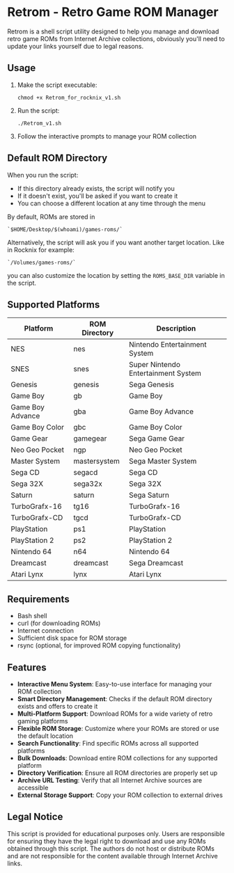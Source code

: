 # Retrom - Retro Game ROM Manager

Retrom is a shell script utility designed to help you manage and download retro game ROMs from Internet Archive collections, obviously you'll need to update your links yourself due to legal reasons.

## Usage

1. Make the script executable:
   ```
   chmod +x Retrom_for_rocknix_v1.sh
   ```

2. Run the script:
   ```
   ./Retrom_v1.sh
   ```

3. Follow the interactive prompts to manage your ROM collection

## Default ROM Directory

When you run the script:
- If this directory already exists, the script will notify you
- If it doesn't exist, you'll be asked if you want to create it
- You can choose a different location at any time through the menu

By default, ROMs are stored in
   ```
`$HOME/Desktop/$(whoami)/games-roms/`
   ```
Alternatively, the script will ask you if you want another target location. Like in Rocknix for example:
   ```
`/Volumes/games-roms/`
   ```

you can also customize the location by setting the `ROMS_BASE_DIR` variable in the script.

## Supported Platforms

| Platform | ROM Directory | Description |
|----------|--------------|----------------|
| NES | nes | Nintendo Entertainment System |
| SNES | snes | Super Nintendo Entertainment System |
| Genesis | genesis | Sega Genesis |
| Game Boy | gb | Game Boy |
| Game Boy Advance | gba | Game Boy Advance |
| Game Boy Color | gbc | Game Boy Color |
| Game Gear | gamegear | Sega Game Gear |
| Neo Geo Pocket | ngp | Neo Geo Pocket |
| Master System | mastersystem | Sega Master System |
| Sega CD | segacd | Sega CD |
| Sega 32X | sega32x | Sega 32X |
| Saturn | saturn | Sega Saturn |
| TurboGrafx-16 | tg16 | TurboGrafx-16 |
| TurboGrafx-CD | tgcd | TurboGrafx-CD |
| PlayStation | ps1 | PlayStation |
| PlayStation 2 | ps2 | PlayStation 2 |
| Nintendo 64 | n64 | Nintendo 64 |
| Dreamcast | dreamcast | Sega Dreamcast |
| Atari Lynx | lynx | Atari Lynx |

## Requirements

- Bash shell
- curl (for downloading ROMs)
- Internet connection
- Sufficient disk space for ROM storage
- rsync (optional, for improved ROM copying functionality)

## Features

- **Interactive Menu System**: Easy-to-use interface for managing your ROM collection
- **Smart Directory Management**: Checks if the default ROM directory exists and offers to create it
- **Multi-Platform Support**: Download ROMs for a wide variety of retro gaming platforms
- **Flexible ROM Storage**: Customize where your ROMs are stored or use the default location
- **Search Functionality**: Find specific ROMs across all supported platforms
- **Bulk Downloads**: Download entire ROM collections for any supported platform
- **Directory Verification**: Ensure all ROM directories are properly set up
- **Archive URL Testing**: Verify that all Internet Archive sources are accessible
- **External Storage Support**: Copy your ROM collection to external drives


## Legal Notice

This script is provided for educational purposes only. Users are responsible for ensuring they have the legal right to download and use any ROMs obtained through this script. The authors do not host or distribute ROMs and are not responsible for the content available through Internet Archive links.
